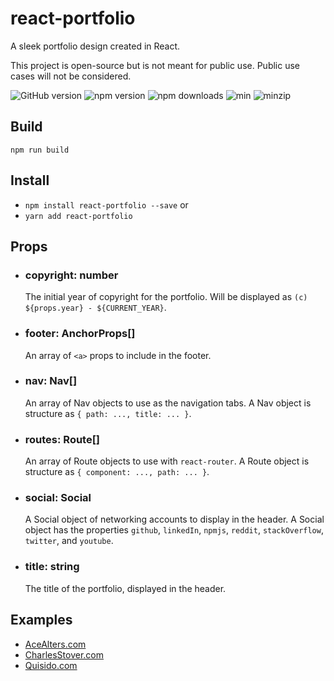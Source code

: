 # react-portfolio
A sleek portfolio design created in React.

This project is open-source but is not meant for public use.
Public use cases will not be considered.

![GitHub version](https://img.shields.io/github/package-json/v/CharlesStover/react-portfolio.svg)
![npm version](https://img.shields.io/npm/v/react-portfolio.svg)
![npm downloads](https://img.shields.io/npm/dt/react-portfolio.svg)
![min](https://img.shields.io/bundlephobia/min/react-portfolio.svg)
![minzip](https://img.shields.io/bundlephobia/minzip/react-portfolio.svg)

## Build
`npm run build`

## Install
* `npm install react-portfolio --save` or
* `yarn add react-portfolio`

## Props
* ### copyright: number

  The initial year of copyright for the portfolio.
  Will be displayed as `(c) ${props.year} - ${CURRENT_YEAR}`.

* ### footer: AnchorProps[]

  An array of `<a>` props to include in the footer.

* ### nav: Nav[]

  An array of Nav objects to use as the navigation tabs.
  A Nav object is structure as `{ path: ..., title: ... }`.

* ### routes: Route[]

  An array of Route objects to use with `react-router`.
  A Route object is structure as `{ component: ..., path: ... }`.

* ### social: Social

  A Social object of networking accounts to display in the header.
  A Social object has the properties `github`, `linkedIn`, `npmjs`, `reddit`, `stackOverflow`, `twitter`, and `youtube`.

* ### title: string

  The title of the portfolio, displayed in the header.

## Examples
* [AceAlters.com](https://acealters.com/)
* [CharlesStover.com](https://charlesstover.com/)
* [Quisido.com](https://quisido.com/)
